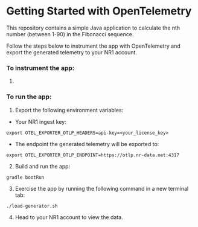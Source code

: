 
      
# Getting Started with OpenTelemetry 

This repository contains a simple Java application to calculate the nth number (between 1-90) in the Fibonacci sequence. 

Follow the steps below to instrument the app with OpenTelemetry and export the generated telemetry to your NR1 account. 

### To instrument the app:

1. 

### To run the app:

1. Export the following environment variables:

* Your NR1 ingest key:
```shell
export OTEL_EXPORTER_OTLP_HEADERS=api-key=<your_license_key>
```

* The endpoint the generated telemetry will be exported to:
```shell
export OTEL_EXPORTER_OTLP_ENDPOINT=https://otlp.nr-data.net:4317
```

2. Build and run the app:
```shell
gradle bootRun
```

3. Exercise the app by running the following command in a new terminal tab:
```shell
./load-generator.sh
```

4. Head to your NR1 account to view the data. 

